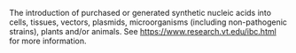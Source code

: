 The introduction of purchased or generated synthetic nucleic acids into cells, tissues, vectors, plasmids, microorganisms (including non-pathogenic strains), plants and/or animals. See https://www.research.vt.edu/ibc.html for more information.
